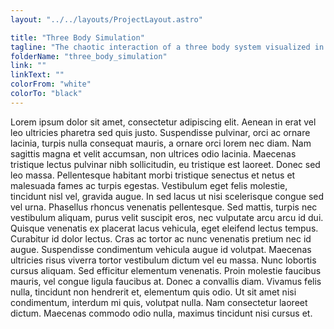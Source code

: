```yaml
---
layout: "../../layouts/ProjectLayout.astro"

title: "Three Body Simulation"
tagline: "The chaotic interaction of a three body system visualized in a compact app"
folderName: "three_body_simulation"
link: ""
linkText: ""
colorFrom: "white"
colorTo: "black"
---
```


Lorem ipsum dolor sit amet, consectetur adipiscing elit. Aenean in erat
vel leo ultricies pharetra sed quis justo. Suspendisse pulvinar, orci ac
ornare lacinia, turpis nulla consequat mauris, a ornare orci lorem nec
diam. Nam sagittis magna et velit accumsan, non ultrices odio lacinia.
Maecenas tristique lectus pulvinar nibh sollicitudin, eu tristique est
laoreet. Donec sed leo massa. Pellentesque habitant morbi tristique
senectus et netus et malesuada fames ac turpis egestas. Vestibulum eget
felis molestie, tincidunt nisl vel, gravida augue. In sed lacus ut nisi
scelerisque congue sed vel urna. Phasellus rhoncus venenatis pellentesque.
Sed mattis, turpis nec vestibulum aliquam, purus velit suscipit eros, nec
vulputate arcu arcu id dui. Quisque venenatis ex placerat lacus vehicula,
eget eleifend lectus tempus. Curabitur id dolor lectus. Cras ac tortor ac
nunc venenatis pretium nec id augue. Suspendisse condimentum vehicula
augue id volutpat. Maecenas ultricies risus viverra tortor vestibulum
dictum vel eu massa. Nunc lobortis cursus aliquam. Sed efficitur elementum
venenatis. Proin molestie faucibus mauris, vel congue ligula faucibus at.
Donec a convallis diam. Vivamus felis nulla, tincidunt non hendrerit et,
elementum quis odio. Ut sit amet nisi condimentum, interdum mi quis,
volutpat nulla. Nam consectetur laoreet dictum. Maecenas commodo odio
nulla, maximus tincidunt nisi cursus et.